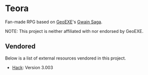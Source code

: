 # Teora

Fan-made RPG based on [GeoEXE]'s [Gwain Saga].

NOTE: This project is neither affiliated with nor endorsed by GeoEXE.

## Vendored

Below is a list of external resources vendored in this project.

- [Hack]: Version 3.003

[GeoEXE]: https://www.youtube.com/c/geoexeofficial
[Gwain Saga]: https://youtube.com/playlist?list=PLtVNv5LHqiUMkdxa0eFlpZJEKxhyBzzr1
[Hack]: https://github.com/source-foundry/Hack
